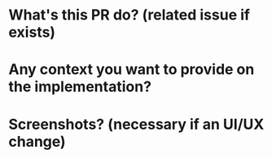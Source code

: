 <!--
Remove the fields that are not appropriate
Please include:
-->

# What's this PR do? (related issue if exists)

# Any context you want to provide on the implementation?

# Screenshots? (necessary if an UI/UX change)

<!--
	In case of CSS changes, make sure to add comments above the CSS
	description about what that CSS block does.
-->
